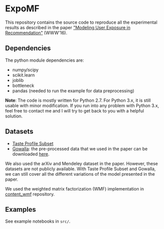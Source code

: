 # ExpoMF
This repository contains the source code to reproduce all the experimental results as described in the paper ["Modeling User Exposure in Recommendation"](http://arxiv.org/abs/1510.07025) (WWW'16).

## Dependencies
The python module dependencies are:
- numpy/scipy
- scikit.learn
- joblib
- bottleneck
- pandas (needed to run the example for data preprocessing)

**Note**: The code is mostly written for Python 2.7. For Python 3.x, it is still usable with minor modification. If you run into any problem with Python 3.x, feel free to contact me and I will try to get back to you with a helpful solution.  

## Datasets
- [Taste Profile Subset](http://labrosa.ee.columbia.edu/millionsong/tasteprofile)
- [Gowalla](https://snap.stanford.edu/data/loc-gowalla.html): the pre-processed data that we used in the paper can be downloaded [here](http://dawenl.github.io/data/gowalla_pro.zip/).

We also used the arXiv and Mendeley dataset in the paper. However, these datasets are not publicly available. With Taste Profile Subset and Gowalla, we can still cover all the different variations of the model presented in the paper. 

We used the weighted matrix factorization (WMF) implementation in [content_wmf](https://github.com/dawenl/content_wmf) repository. 

## Examples
See example notebooks in `src/`. 
